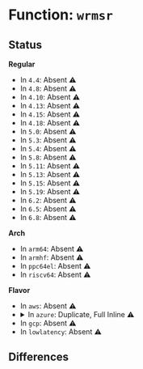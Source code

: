 # Function: <code>wrmsr</code>

## Status
<b>Regular</b>
<ul>
<li>
In <code>4.4</code>: Absent ⚠️
</li>
<li>
In <code>4.8</code>: Absent ⚠️
</li>
<li>
In <code>4.10</code>: Absent ⚠️
</li>
<li>
In <code>4.13</code>: Absent ⚠️
</li>
<li>
In <code>4.15</code>: Absent ⚠️
</li>
<li>
In <code>4.18</code>: Absent ⚠️
</li>
<li>
In <code>5.0</code>: Absent ⚠️
</li>
<li>
In <code>5.3</code>: Absent ⚠️
</li>
<li>
In <code>5.4</code>: Absent ⚠️
</li>
<li>
In <code>5.8</code>: Absent ⚠️
</li>
<li>
In <code>5.11</code>: Absent ⚠️
</li>
<li>
In <code>5.13</code>: Absent ⚠️
</li>
<li>
In <code>5.15</code>: Absent ⚠️
</li>
<li>
In <code>5.19</code>: Absent ⚠️
</li>
<li>
In <code>6.2</code>: Absent ⚠️
</li>
<li>
In <code>6.5</code>: Absent ⚠️
</li>
<li>
In <code>6.8</code>: Absent ⚠️
</li>
</ul>
<b>Arch</b>
<ul>
<li>
In <code>arm64</code>: Absent ⚠️
</li>
<li>
In <code>armhf</code>: Absent ⚠️
</li>
<li>
In <code>ppc64el</code>: Absent ⚠️
</li>
<li>
In <code>riscv64</code>: Absent ⚠️
</li>
</ul>
<b>Flavor</b>
<ul>
<li>
In <code>aws</code>: Absent ⚠️
</li>
<li>
<details>
<summary>In <code>azure</code>: Duplicate, Full Inline ⚠️</summary>

**Collision:** Static Duplication

**Inline:** Full

**Transformation:** False

**Instances:**

```
In arch/x86/hyperv/hv_apic.c (ffffffff8101f218)
Location: arch/x86/include/asm/msr.h:273
Inline: True
Inline callers:
  - arch/x86/hyperv/hv_apic.c:hv_apic_eoi_write
```
```
In arch/x86/kernel/process_64.c (ffffffff8101fc22)
Location: arch/x86/include/asm/msr.h:273
Inline: True
Inline callers:
  - arch/x86/kernel/process_64.c:__switch_to
```
```
In arch/x86/kernel/cpu/common.c (ffffffff8103693d)
Location: arch/x86/include/asm/msr.h:273
Inline: True
Inline callers:
  - arch/x86/kernel/cpu/common.c:cpu_init
  - arch/x86/kernel/cpu/common.c:syscall_init
```
```
In arch/x86/kernel/cpu/umwait.c (ffffffff8103837b)
Location: arch/x86/include/asm/msr.h:273
Inline: True
Inline callers:
  - arch/x86/kernel/cpu/umwait.c:umwait_syscore_resume
  - arch/x86/kernel/cpu/umwait.c:umwait_cpu_offline
  - arch/x86/kernel/cpu/umwait.c:umwait_cpu_online
```
```
In arch/x86/kernel/cpu/amd.c (ffffffff8103ac6a)
Location: arch/x86/include/asm/msr.h:273
Inline: True
Inline callers:
  - arch/x86/kernel/cpu/amd.c:set_dr_addr_mask
  - arch/x86/kernel/cpu/amd.c:set_dr_addr_mask
```
```
In arch/x86/kernel/cpu/centaur.c (ffffffff8103b707)
Location: arch/x86/include/asm/msr.h:273
Inline: True
Inline callers:
  - arch/x86/kernel/cpu/centaur.c:init_centaur
  - arch/x86/kernel/cpu/centaur.c:init_centaur
```
```
In arch/x86/kernel/cpu/zhaoxin.c (ffffffff8103b9f3)
Location: arch/x86/include/asm/msr.h:273
Inline: True
Inline callers:
  - arch/x86/kernel/cpu/zhaoxin.c:init_zhaoxin
  - arch/x86/kernel/cpu/zhaoxin.c:init_zhaoxin
```
```
In arch/x86/kernel/cpu/mce/core.c (ffffffff8103d348)
Location: arch/x86/include/asm/msr.h:273
Inline: True
```
```
In arch/x86/kernel/cpu/mce/amd.c (ffffffff8104179e)
Location: arch/x86/include/asm/msr.h:273
Inline: True
Inline callers:
  - arch/x86/kernel/cpu/mce/amd.c:mce_amd_feature_init
  - arch/x86/kernel/cpu/mce/amd.c:mce_amd_feature_init
  - arch/x86/kernel/cpu/mce/amd.c:threshold_restart_bank
```
```
In arch/x86/kernel/cpu/mce/therm_throt.c (ffffffff81042b0b)
Location: arch/x86/include/asm/msr.h:273
Inline: True
Inline callers:
  - arch/x86/kernel/cpu/mce/therm_throt.c:intel_init_thermal
  - arch/x86/kernel/cpu/mce/therm_throt.c:intel_init_thermal
  - arch/x86/kernel/cpu/mce/therm_throt.c:intel_init_thermal
  - arch/x86/kernel/cpu/mce/therm_throt.c:intel_init_thermal
  - arch/x86/kernel/cpu/mce/therm_throt.c:intel_init_thermal
  - arch/x86/kernel/cpu/mce/therm_throt.c:intel_init_thermal
  - arch/x86/kernel/cpu/mce/therm_throt.c:intel_init_thermal
```
```
In arch/x86/kernel/cpu/resctrl/core.c (ffffffff81049018)
Location: arch/x86/include/asm/msr.h:273
Inline: True
```
```
In arch/x86/kernel/cpu/resctrl/rdtgroup.c (ffffffff8104afca)
Location: arch/x86/include/asm/msr.h:273
Inline: True
Inline callers:
  - arch/x86/kernel/cpu/resctrl/rdtgroup.c:__resctrl_sched_in
```
```
In arch/x86/kernel/cpu/resctrl/monitor.c (ffffffff8104dd24)
Location: arch/x86/include/asm/msr.h:273
Inline: True
Inline callers:
  - arch/x86/kernel/cpu/resctrl/monitor.c:mbm_update
  - arch/x86/kernel/cpu/resctrl/monitor.c:__mon_event_count
  - arch/x86/kernel/cpu/resctrl/monitor.c:free_rmid
  - arch/x86/kernel/cpu/resctrl/monitor.c:__check_limbo
```
```
In arch/x86/kernel/cpu/resctrl/pseudo_lock.c (ffffffff810504ed)
Location: arch/x86/include/asm/msr.h:273
Inline: True
Inline callers:
  - arch/x86/kernel/cpu/resctrl/pseudo_lock.c:measure_cycles_lat_fn
  - arch/x86/kernel/cpu/resctrl/pseudo_lock.c:measure_cycles_lat_fn
  - arch/x86/kernel/cpu/resctrl/pseudo_lock.c:pseudo_lock_fn
```
```
In arch/x86/kernel/apic/apic.c (ffffffff810565f7)
Location: arch/x86/include/asm/msr.h:273
Inline: True
```
```
In arch/x86/kernel/apic/x2apic_phys.c (ffffffff8105ce93)
Location: arch/x86/include/asm/msr.h:273
Inline: True
```
```
In arch/x86/kernel/apic/x2apic_cluster.c (ffffffff8105d693)
Location: arch/x86/include/asm/msr.h:273
Inline: True
```
```
In arch/x86/kernel/kvm.c (ffffffff81066bf5)
Location: arch/x86/include/asm/msr.h:273
Inline: True
```
```
In arch/x86/lib/msr-smp.c (ffffffff815458be)
Location: arch/x86/include/asm/msr.h:273
Inline: True
Inline callers:
  - arch/x86/lib/msr-smp.c:__wrmsr_on_cpu
```
```
In drivers/cpufreq/acpi-cpufreq.c (ffffffff818358d5)
Location: arch/x86/include/asm/msr.h:273
Inline: True
Inline callers:
  - drivers/cpufreq/acpi-cpufreq.c:cpu_freq_write_amd
  - drivers/cpufreq/acpi-cpufreq.c:cpu_freq_write_intel
```
```
In drivers/cpufreq/powernow-k8.c (ffffffff81837bd4)
Location: arch/x86/include/asm/msr.h:273
Inline: True
Inline callers:
  - drivers/cpufreq/powernow-k8.c:powernowk8_cpu_init_on_cpu
  - drivers/cpufreq/powernow-k8.c:write_new_vid
  - drivers/cpufreq/powernow-k8.c:write_new_fid
```
```
In drivers/cpufreq/speedstep-centrino.c (0)
Location: arch/x86/include/asm/msr.h:273
Inline: True
```
</details>
</li>
<li>
In <code>gcp</code>: Absent ⚠️
</li>
<li>
In <code>lowlatency</code>: Absent ⚠️
</li>
</ul>

## Differences
